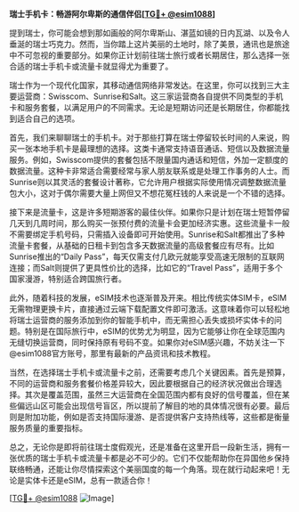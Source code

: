 **瑞士手机卡：畅游阿尔卑斯的通信伴侣[[TG💪+ @esim1088](https://t.me/s/esim1088)]**

提到瑞士，你可能会想到那如画般的阿尔卑斯山、湛蓝如镜的日内瓦湖、以及令人垂涎的瑞士巧克力。然而，当你踏上这片美丽的土地时，除了美景，通讯也是旅途中不可忽视的重要部分。如果你正计划前往瑞士旅行或者长期居住，那么选择一张合适的瑞士手机卡或流量卡就显得尤为重要了。

瑞士作为一个现代化国家，其移动通信网络非常发达。在这里，你可以找到三大主要运营商：Swisscom、Sunrise和Salt。这三家运营商各自提供不同类型的手机卡和服务套餐，以满足用户的不同需求。无论是短期访问还是长期居住，你都能找到适合自己的选项。

首先，我们来聊聊瑞士的手机卡。对于那些打算在瑞士停留较长时间的人来说，购买一张本地手机卡是最理想的选择。这类卡通常支持语音通话、短信以及数据流量服务。例如，Swisscom提供的套餐包括不限量国内通话和短信，外加一定额度的数据流量。这种卡非常适合需要经常与家人朋友联系或是处理工作事务的人士。而Sunrise则以其灵活的套餐设计著称，它允许用户根据实际使用情况调整数据流量包大小，这对于偶尔需要大量上网但又不想花冤枉钱的人来说是一个不错的选择。

接下来是流量卡，这是许多短期游客的最佳伙伴。如果你只是计划在瑞士短暂停留几天到几周时间，那么购买一张预付费的流量卡会更加经济实惠。这些流量卡一般不需要绑定手机号码，只需插入设备即可开始使用。Sunrise和Salt都推出了多种流量卡套餐，从基础的日租卡到包含多天数据流量的高级套餐应有尽有。比如Sunrise推出的“Daily Pass”，每天仅需支付几欧元就能享受高速无限制的互联网连接；而Salt则提供了更具性价比的选择，比如它的“Travel Pass”，适用于多个国家漫游，特别适合跨国旅行者。

此外，随着科技的发展，eSIM技术也逐渐普及开来。相比传统实体SIM卡，eSIM无需物理更换卡片，直接通过云端下载配置文件即可激活。这意味着你可以轻松地将瑞士运营商的服务添加到你的智能手机中，而无需担心丢失或损坏实体卡的问题。特别是在国际旅行中，eSIM的优势尤为明显，因为它能够让你在全球范围内无缝切换运营商，同时保持原有号码不变。如果你对eSIM感兴趣，不妨关注一下@esim1088官方账号，那里有最新的产品资讯和技术教程。

当然，在选择瑞士手机卡或流量卡之前，还需要考虑几个关键因素。首先是预算，不同的运营商和服务套餐价格差异较大，因此要根据自己的经济状况做出合理选择。其次是覆盖范围，虽然三大运营商在全国范围内都有良好的信号覆盖，但在某些偏远山区可能会出现信号盲区，所以提前了解目的地的具体情况很有必要。最后则是附加功能，例如是否支持国际漫游、是否提供客户支持热线等，这些都是衡量服务质量的重要指标。

总之，无论你是即将前往瑞士度假观光，还是准备在这里开启一段新生活，拥有一张优质的瑞士手机卡或流量卡都是必不可少的。它们不仅能帮助你在异国他乡保持联络畅通，还能让你尽情探索这个美丽国度的每一个角落。现在就行动起来吧！无论是实体卡还是eSIM，总有一款适合你！

[[TG💪+ @esim1088](https://t.me/s/esim1088) ![Image](https://i.postimg.cc/4NQfJmqS/Snipaste-2025-05-13-00-14-12.png)]